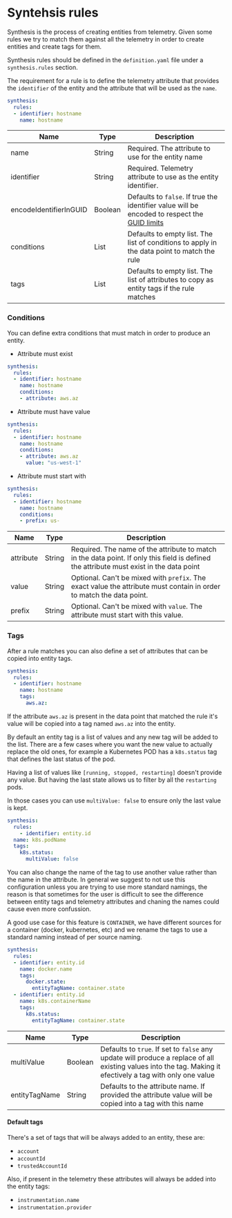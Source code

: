 # Syntehsis rules

Synthesis is the process of creating entities from telemetry. Given some rules we try to match them against all the telemetry in order to create entities and create tags for them.

Synthesis rules should be defined in the `definition.yaml` file under a `synthesis.rules` section.

The requirement for a rule is to define the telemetry attribute that provides the `identifier` of the entity and the attribute that will be used as the `name`.

```yaml
synthesis:
  rules:
  - identifier: hostname
    name: hostname
```

| **Name** | **Type** | **Description**  |
| -------- | -------- | ---------------- |
| name    | String | Required. The attribute to use for the entity name |
| identifier| String| Required. Telemetry attribute to use as the entity identifier.|
| encodeIdentifierInGUID | Boolean | Defaults to `false`. If true the identifier value will be encoded to respect the [GUID limits][guid_spec] |
| conditions | List | Defaults to empty list. The list of conditions to apply in the data point to match the rule |
| tags     | List   | Defaults to empty list. The list of attributes to copy as entity tags if the rule matches |

### Conditions

You can define extra conditions that must match in order to produce an entity.

- Attribute must exist
```yaml
synthesis:
  rules:
  - identifier: hostname
    name: hostname
  	conditions:
    - attribute: aws.az
```

- Attribute must have value
```yaml
synthesis:
  rules:
  - identifier: hostname
    name: hostname
  	conditions:
    - attribute: aws.az
      value: "us-west-1"
```

- Attribute must start with
```yaml
synthesis:
  rules:
  - identifier: hostname
    name: hostname
  	conditions:
    - prefix: us-
```


| **Name** | **Type** | **Description**  |
| -------- | -------- | ---------------- |
| attribute | String  | Required. The name of the attribute to match in the data point. If only this field is defined the attribute must exist in the data point |
| value    | String   | Optional. Can't be mixed with `prefix`. The exact value the attribute must contain in order to match the data point. |
| prefix | String | Optional. Can't be mixed with `value`. The attribute must start with this value. |


### Tags

After a rule matches you can also define a set of attributes that can be copied into entity tags.

```yaml
synthesis:
  rules:
  - identifier: hostname
    name: hostname
    tags:
	  aws.az:
```

If the attribute `aws.az` is present in the data point that matched the rule it's value will be copied into a tag named `aws.az` into the entity.

By default an entity tag is a list of values and any new tag will be added to the list.
There are a few cases where you want the new value to actually replace the old ones,
for example a Kubernetes POD has a `k8s.status` tag that defines the last status of the pod.

Having a list of values like `[running, stopped, restarting]` doesn't provide any value. But having the last state allows us to filter by all the `restarting` pods.

In those cases you can use `multiValue: false` to ensure only the last value is kept. 

```yaml
synthesis:
  rules:
    - identifier: entity.id
  name: k8s.podName
  tags:
    k8s.status:
      multiValue: false
```

You can also change the name of the tag to use another value rather than the name in the attribute.
In general we suggest to not use this configuration unless you are trying to use more standard namings,
the reason is that sometimes for the user is difficult to see the difference between entity tags and telemetry attributes and chaning the names could cause even more confussion.

A good use case for this feature is `CONTAINER`, we have different sources for a container (docker, kubernetes, etc) and we rename the tags to use a standard naming instead of per source naming.

```yaml
synthesis:
  rules:
  - identifier: entity.id
    name: docker.name
    tags:
      docker.state:
        entityTagName: container.state
  - identifier: entity.id
    name: k8s.containerName
    tags:
      k8s.status:
        entityTagName: container.state
```

| **Name** | **Type** | **Description**  |
| -------- | -------- | ---------------- |
| multiValue | Boolean  | Defaults to `true`. If set to `false` any update will produce a replace of all existing values into the tag. Making it efectively a tag with only one value |
| entityTagName | String | Defaults to the attribute name. If provided the attribute value will be copied into a tag with this name |


#### Default tags

There's a set of tags that will be always added to an entity, these are:

- `account`
- `accountId`
- `trustedAccountId`

Also, if present in the telemetry these attributes will always be added into the entity tags:

- `instrumentation.name`
- `instrumentation.provider`

[guid_spec]: guid_spec.md